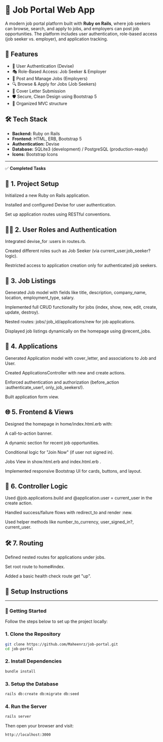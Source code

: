 # 💼 Job Portal Web App

A modern job portal platform built with **Ruby on Rails**, where job seekers can browse, search, and apply to jobs, and employers can post job opportunities. The platform includes user authentication, role-based access (job seeker vs. employer), and application tracking.



## 🚀 Features

- 👥 User Authentication (Devise)
- 🎭 Role-Based Access: Job Seeker & Employer
- 📝 Post and Manage Jobs (Employers)
- 🔍 Browse & Apply for Jobs (Job Seekers)
- 📄 Cover Letter Submission
- 🛡️ Secure, Clean Design using Bootstrap 5
- 📂 Organized MVC structure


## 🛠️ Tech Stack

- **Backend:** Ruby on Rails
- **Frontend:** HTML, ERB, Bootstrap 5
- **Authentication:** Devise
- **Database:** SQLite3 (development) / PostgreSQL (production-ready)
- **Icons:** Bootstrap Icons

---

✅ **Completed Tasks**

## 🔧  1. Project Setup
Initialized a new Ruby on Rails application.

Installed and configured Devise for user authentication.

Set up application routes using RESTful conventions.

## 👩‍💼  2. User Roles and Authentication
Integrated devise_for :users in routes.rb.

Created different roles such as Job Seeker (via current_user.job_seeker? logic).

Restricted access to application creation only for authenticated job seekers.

 ## 💼 3. Job Listings
Generated Job model with fields like title, description, company_name, location, employment_type, salary.

Implemented full CRUD functionality for jobs (index, show, new, edit, create, update, destroy).

Nested routes: jobs/:job_id/applications/new for job applications.

Displayed job listings dynamically on the homepage using @recent_jobs.

## 📄  4. Applications
Generated Application model with cover_letter, and associations to Job and User.

Created ApplicationsController with new and create actions.

Enforced authentication and authorization (before_action :authenticate_user!, only_job_seekers!).

Built application form view.

## 🌐  5. Frontend & Views
Designed the homepage in home/index.html.erb with:

A call-to-action banner.

A dynamic section for recent job opportunities.

Conditional logic for "Join Now" (if user not signed in).

Jobs View in show.html.erb and index.html.erb . 

Implemented responsive Bootstrap UI for cards, buttons, and layout.

## 🧠  6. Controller Logic
Used @job.applications.build and @application.user = current_user in the create action.

Handled success/failure flows with redirect_to and render :new.

Used helper methods like number_to_currency, user_signed_in?, current_user.

## 🛠️  7. Routing
Defined nested routes for applications under jobs.

Set root route to home#index.

Added a basic health check route get "up".


## 🔧 Setup Instructions

---

### 🚀 Getting Started

Follow the steps below to set up the project locally:

### 1. Clone the Repository

```bash
git clone https://github.com/Maheenrz/job-portal.git
cd job-portal
```

### 2. Install Dependencies

```bash
bundle install
```

### 3. Setup the Database

```bash
rails db:create db:migrate db:seed
```

### 4. Run the Server

```bash
rails server
```

Then open your browser and visit:

```
http://localhost:3000
```

